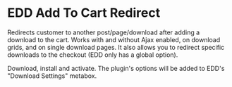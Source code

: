 EDD Add To Cart Redirect
========================

Redirects customer to another post/page/download after adding a download to the cart. Works with and without Ajax enabled, on download grids, and on single download pages. It also allows you to redirect specific downloads to the checkout (EDD only has a global option).

Download, install and activate. The plugin's options will be added to EDD's "Download Settings" metabox.
